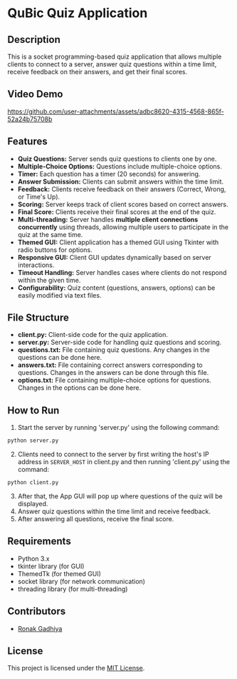 # QuBic Quiz Application

## Description
This is a socket programming-based quiz application that allows multiple clients to connect to a server, answer quiz questions within a time limit, receive feedback on their answers, and get their final scores.

## Video Demo

https://github.com/user-attachments/assets/adbc8620-4315-4568-865f-52a24b75708b

## Features
- **Quiz Questions:** Server sends quiz questions to clients one by one.
- **Multiple-Choice Options:** Questions include multiple-choice options.
- **Timer:** Each question has a timer (20 seconds) for answering.
- **Answer Submission:** Clients can submit answers within the time limit.
- **Feedback:** Clients receive feedback on their answers (Correct, Wrong, or Time's Up).
- **Scoring:** Server keeps track of client scores based on correct answers.
- **Final Score:** Clients receive their final scores at the end of the quiz.
- **Multi-threading:** Server handles **multiple client connections concurrently** using threads, allowing multiple users to participate in the quiz at the same time.
- **Themed GUI:** Client application has a themed GUI using Tkinter with radio buttons for options.
- **Responsive GUI:** Client GUI updates dynamically based on server interactions.
- **Timeout Handling:** Server handles cases where clients do not respond within the given time.
- **Configurability:** Quiz content (questions, answers, options) can be easily modified via text files.

## File Structure
- **client.py:** Client-side code for the quiz application.
- **server.py:** Server-side code for handling quiz questions and scoring.
- **questions.txt:** File containing quiz questions. Any changes in the questions can be done here.
- **answers.txt:** File containing correct answers corresponding to questions. Changes in the answers can be done through this file.
- **options.txt:** File containing multiple-choice options for questions. Changes in the options can be done here.

## How to Run
1. Start the server by running 'server.py' using the following command:

```bash
python server.py
```

2. Clients need to connect to the server by first writing the host's IP address in ```SERVER_HOST``` in client.py and then running 'client.py' using the command:

```bash
python client.py
```

3. After that, the App GUI will pop up where questions of the quiz will be displayed.
4. Answer quiz questions within the time limit and receive feedback.
5. After answering all questions, receive the final score.

## Requirements
- Python 3.x
- tkinter library (for GUI)
- ThemedTk (for themed GUI)
- socket library (for network communication)
- threading library (for multi-threading)

## Contributors
- [Ronak Gadhiya](https://github.com/ronakgadhiya09)
  
## License
This project is licensed under the [MIT License](LICENSE).
